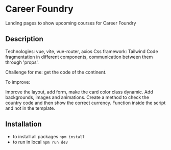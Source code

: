 # Career Foundry
Landing pages to show upcoming courses for Career Foundry

 ## Description

Technologies: vue, vite, vue-router, axios 
Css framework: Tailwind
Code fragmentation in different components, communication between them through 'props'.

Challenge for me: get the code of the continent. 

To improve:

Improve the layout, add form, make the card color class dynamic. Add backgrounds, images and animations.
Create a method to check the country code and then show the correct currency. Function inside the script and not in the template.

 ## Installation
  - to install all packages `npm install`
  - to run in local `npm run dev`
